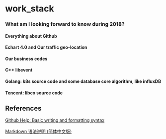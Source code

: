 # work_stack

### What am I looking forward to know during 2018?
#### Everything about Github
#### Echart 4.0 and Our traffic geo-location
#### Our business codes
#### C++ libevent
#### Golang: k8s source code and some database core algorithm, like influxDB
#### Tencent: libco source code

## References
[Github Help: Basic writing and formatting syntax](https://help.github.com/articles/basic-writing-and-formatting-syntax/)<br/>
<br/>
[Markdown 语法说明 (简体中文版)](https://www.appinn.com/markdown/)<br/>
